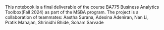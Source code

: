 This notebook is a final deliverable of the course BA775 Business Analytics Toolbox(Fall 2024) as part of the MSBA program.
The project is a collaboration of teammates: Aastha Surana, Adesina Adeniran, Nan Li, Pratik Mahajan, Shrinidhi Bhide, Soham Sarvade
